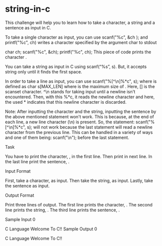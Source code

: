 # string-in-c

This challenge will help you to learn how to take a character, a string and a sentence as input in C.

To take a single character  as input, you can use scanf("%c", &ch ); and printf("%c", ch) writes a character specified by the argument char to stdout

char ch;
scanf("%c", &ch);
printf("%c", ch);
This piece of code prints the character .

You can take a string as input in C using scanf(“%s”, s). But, it accepts string only until it finds the first space.

In order to take a line as input, you can use scanf("%[^\n]%*c", s); where  is defined as char s[MAX_LEN] where  is the maximum size of . Here, [] is the scanset character. ^\n stands for taking input until a newline isn't encountered. Then, with this %*c, it reads the newline character and here, the used * indicates that this newline character is discarded.

Note: After inputting the character and the string, inputting the sentence by the above mentioned statement won't work. This is because, at the end of each line, a new line character (\n) is present. So, the statement: scanf("%[^\n]%*c", s); will not work because the last statement will read a newline character from the previous line. This can be handled in a variety of ways and one of them being: scanf("\n"); before the last statement.

Task

You have to print the character, , in the first line. Then print  in next line. In the last line print the sentence, .

Input Format

First, take a character,  as input.
Then take the string,  as input.
Lastly, take the sentence  as input.

Output Format

Print three lines of output. The first line prints the character, .
The second line prints the string, .
The third line prints the sentence, .

Sample Input 0

C
Language
Welcome To C!!
Sample Output 0

C
Language
Welcome To C!!
